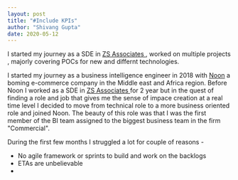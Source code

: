 ```yaml
---
layout: post
title: "#Include KPIs"
author: "Shivang Gupta"
date: 2020-05-12
---
```


<!-- Other stuff -->
<main>
  <article>
    <p>
      I started my journey as a SDE in <a href="http://www.zscom">ZS Associates </a>, worked on multiple projects , majorly covering POCs for new and differnt technologies.
    </p>
    <p>I started my journey as a business intelligence engineer in 2018 with <a href="http://www.noon.com">Noon</a> 
    a boming e-commerce company in the Middle east and Africa region. Before Noon I worked as a SDE in 
    <a href="http://www.zscom">ZS Associates </a> for 2 year but in the quest of finding a role and job that gives
    me the sense of impace creation at a real time level I decided to move from technical role to a more business oriented 
    role and joined Noon. The beauty of this role  was that I was the first member of the BI team  assigned to the biggest 
    business team in the firm "Commercial". </p>
    <p>During the first few months I struggled a lot for couple of reasons - 
      <ul>
        <li> No agile framework or sprints to build and work on the backlogs
        <li> ETAs are unbelievable
        <li> 
      </ul>
    </p>
  </article>
</main>

<!-- Personalization of the background Image -->
<style>
    .background{
      background: black url(https://www.clicdata.com/wp-content/uploads/2018/08/10.jpg) no-repeat center center; 
</style>
